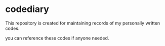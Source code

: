 # codediary

This repository is created for maintaining records of my personally written codes.

you can reference these codes if anyone needed.
